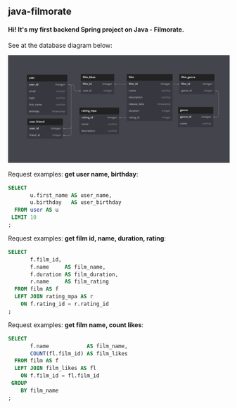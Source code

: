 ## java-filmorate
#### Hi! It's my first backend Spring project on Java - Filmorate.

See at the database diagram below:

![alt tag](/diagram.png)

Request examples: **get user name, birthday**:
```sql
SELECT 
       u.first_name AS user_name,
       u.birthday   AS user_birthday
  FROM user AS u
 LIMIT 10
;
```

Request examples: **get film id, name, duration, rating**:
```sql
SELECT 
       f.film_id,
       f.name     AS film_name,
       f.duration AS film_duration,
       r.name     AS film_rating
  FROM film AS f
  LEFT JOIN rating_mpa AS r
    ON f.rating_id = r.rating_id
;
```

Request examples: **get film name, count likes**:
```sql
SELECT 
       f.name            AS film_name,
       COUNT(fl.film_id) AS film_likes
  FROM film AS f
  LEFT JOIN film_likes AS fl
    ON f.film_id = fl.film_id
 GROUP 
    BY film_name
;
```